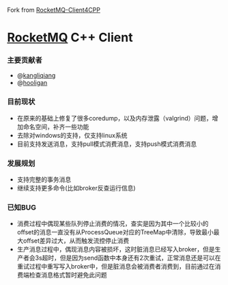 Fork from [RocketMQ-Client4CPP](https://github.com/NDPMediaCorp/RocketMQ-Client4CPP)

[RocketMQ](https://github.com/alibaba/RocketMQ) C++ Client
===================

### 主要贡献者
* @[kangliqiang](https://github.com/kangliqiang)
* @[hooligan](79015166@qq.com)

### 目前现状
* 在原来的基础上修复了很多coredump，以及内存泄露（valgrind）问题，增加命名空间，补齐一些功能
* 去除对windows的支持，仅支持linux系统
* 目前支持发送消息，支持pull模式消费消息，支持push模式消费消息

### 发展规划
* 支持完整的事务消息
* 继续支持更多命令(比如broker反查运行信息)

### 已知BUG
* 消费过程中偶现某些队列停止消费的情况，查实是因为其中一个比较小的offset的消息一直没有从ProcessQueue对应的TreeMap中清除，导致最小最大offset差异过大，从而触发流控停止消费
* 生产消息过程中，偶现消息内容被损坏，这时脏消息已经写入broker，但是生产者会3s超时，但是因为send函数中本身还有2次重试，正常消息还是可以在重试过程中重写写入broker中，但是脏消息会被消费者消费到，目前通过在消费端检查消息格式暂时避免此问题


